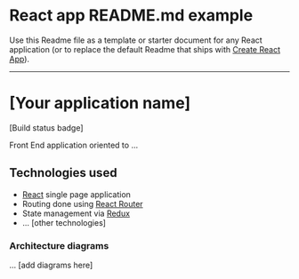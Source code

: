 # React app README.md example

Use this Readme file as a template or starter document for any React application (or to replace the default Readme that ships with [Create React App](https://github.com/facebook/create-react-app)).

---

# \[Your application name\]

\[Build status badge\]

Front End application oriented to ...

## Technologies used

- [React](https://reactjs.org/) single page application
- Routing done using [React Router](https://reacttraining.com/react-router/web/guides/philosophy)
- State management via [Redux](https://redux.js.org/)
- ... \[other technologies\]

### Architecture diagrams

... \[add diagrams here\]

